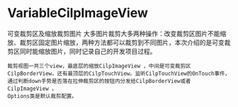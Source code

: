 # VariableCilpImageView
可变裁剪区及缩放裁剪图片
大多图片裁剪大多两种操作：改变裁剪区图片不能缩放、裁剪区固定图片缩放，两种方法都可以裁剪到不同图片，本次介绍的是可变裁剪区同时能缩放图片，同时记录自己的开发项目过程。
	
	裁剪视图一共三个view，最底层的缩放CilpImageView ，中间是可变裁剪区CilpBorderView，还有最顶层的CilpTouchView。监听CilpTouchView的OnTouch事件，通过判断down手势是否落在拉伸裁剪区的按钮内分发给CilpBorderView或者CilpImageView 。
	Options类是默认裁剪配置。
